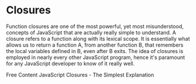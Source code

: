 # Closures

Function closures are one of the most powerful, yet most misunderstood, concepts of JavaScript that are actually really simple to understand. A closure refers to a function along with its lexical scope. It is essentially what allows us to return a function A, from another function B, that remembers the local variables defined in B, even after B exits. The idea of closures is employed in nearly every other JavaScript program, hence it's paramount for any JavaScript developer to know of it really well.

<ResourceGroupTitle>Free Content</ResourceGroupTitle>
<BadgeLink colorScheme='yellow' badgeText='Read' href='https://www.codeguage.com/courses/js/functions-closures'>JavaScript Closures - The Simplest Explanation</BadgeLink>
